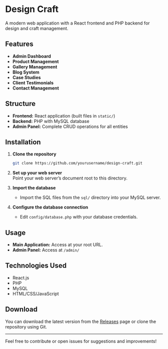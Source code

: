 # Design Craft

A modern web application with a React frontend and PHP backend for design and craft management.

## Features

- **Admin Dashboard**
- **Product Management**
- **Gallery Management**
- **Blog System**
- **Case Studies**
- **Client Testimonials**
- **Contact Management**

## Structure

- **Frontend:** React application (built files in `static/`)
- **Backend:** PHP with MySQL database
- **Admin Panel:** Complete CRUD operations for all entities

## Installation

1. **Clone the repository**
   ```bash
   git clone https://github.com/yourusername/design-craft.git
   ```

2. **Set up your web server**  
   Point your web server’s document root to this directory.

3. **Import the database**
   - Import the SQL files from the `sql/` directory into your MySQL server.

4. **Configure the database connection**
   - Edit `config/database.php` with your database credentials.

## Usage

- **Main Application:** Access at your root URL.
- **Admin Panel:** Access at `/admin/`

## Technologies Used

- React.js
- PHP
- MySQL
- HTML/CSS/JavaScript

## Download

You can download the latest version from the [Releases](https://github.com/yourusername/design-craft/releases) page or clone the repository using Git.

---

Feel free to contribute or open issues for suggestions and improvements!